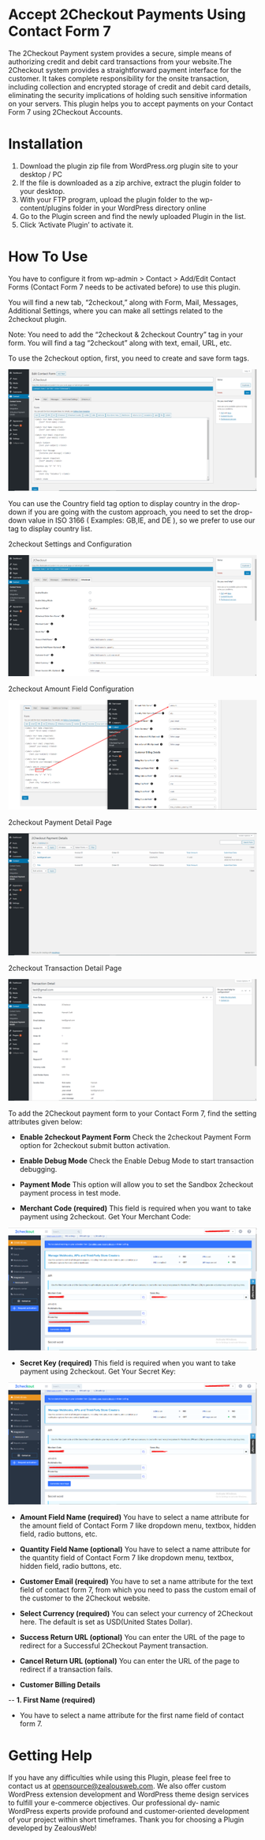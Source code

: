 # Accept 2Checkout Payments Using Contact Form 7
The 2Checkout Payment system provides a secure, simple means of authorizing credit and debit card transactions from your website.The 2Checkout system provides a straightforward payment interface for the customer. It takes complete responsibility for the onsite transaction, including collection and encrypted storage of credit and debit card details, eliminating the security implications of holding such sensitive information on your servers.
This plugin helps you to accept payments on your Contact Form 7 using 2Checkout Accounts.

# Installation
1. Download the plugin zip file from WordPress.org plugin site to your desktop / PC
2. If the file is downloaded as a zip archive, extract the plugin folder to your desktop.
3. With your FTP program, upload the plugin folder to the wp-content/plugins folder in your WordPress directory online
4. Go to the Plugin screen and find the newly uploaded Plugin in the list.
5. Click ‘Activate Plugin’ to activate it.

# How To Use
You have to configure it from wp-admin > Contact > Add/Edit Contact Forms (Contact Form 7 needs to be activated before) to use this plugin.

You will find a new tab, “2checkout,” along with Form, Mail, Messages, Additional Settings, where you can make all settings related to the 2checkout plugin.

Note: You need to add the “2checkout & 2checkout Country” tag in your form. You will find a tag “2checkout” along with text, email, URL, etc.

To use the 2checkout option, first, you need to create and save form tags.

![Screenshot](resources/img/image-1.png)

You can use the Country field tag option to display country in the drop-down if you are going with the custom approach, you need to set the drop-down value in ISO 3166 ( Examples: GB,IE, and DE ), so we prefer to use our tag to display country list.

2checkout Settings and Configuration

![Screenshot](resources/img/image-2.png)

2checkout Amount Field Configuration

![Screenshot](resources/img/image-3.png)

2checkout Payment Detail Page

![Screenshot](resources/img/image-4.png)

2checkout Transaction Detail Page

![Screenshot](resources/img/image-5.png)

To add the 2Checkout payment form to your Contact Form 7, find the setting attributes given below:

- **Enable 2checkout Payment Form**
 Check the 2checkout Payment Form option for 2checkout submit button activation.
 
 - **Enable Debug Mode**
 Check the Enable Debug Mode to start transaction debugging.
 
  - **Payment Mode**
 This option will allow you to set the Sandbox 2checkout payment process in test mode.
 
 - **Merchant Code (required)**
 This field is required when you want to take payment using 2checkout.
 Get Your Merchant Code:
 
![Screenshot](resources/img/image-6.png)

- **Secret Key (required)**
 This field is required when you want to take payment using 2checkout.
Get Your Secret Key:

![Screenshot](resources/img/image-7.png)

 - **Amount Field Name (required)**
 You have to select a name attribute for the amount field of Contact Form 7 like dropdown menu, textbox, hidden field, radio buttons, etc.
 
 - **Quantity Field Name (optional)**
 You have to select a name attribute for the quantity field of Contact Form 7 like dropdown menu, textbox, hidden field, radio buttons, etc.
 
 - **Customer Email (required)**
 You have to set a name attribute for the text field of contact form 7, from which you need to pass the custom email of the customer to the 2Checkout website.
 
 - **Select Currency (required)**
 You can select your currency of 2Checkout here. The default is set as USD(United States Dollar).
 
  - **Success Return URL (optional)**
 You can enter the URL of the page to redirect for a Successful 2Checkout Payment transaction.
 
 - **Cancel Return URL (optional)**
 You can enter the URL of the page to redirect if a transaction fails.

- **Customer Billing Details**

 --  **1. First Name (required)**
  - You have to select a name attribute for the first name field of contact form 7.
 
 
# Getting Help
If you have any difficulties while using this Plugin, please feel free to contact us at opensource@zealousweb.com. We also offer custom WordPress extension development and WordPress theme design services to fulfill your e-commerce objectives. Our professional dy‐ namic WordPress experts provide profound and customer-oriented development of your project within short timeframes. Thank you for choosing a Plugin developed by ZealousWeb!
